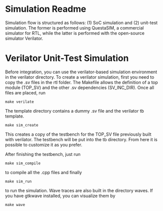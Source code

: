 # Simulation Readme

Simulation flow is structured as follows: (1) SoC simulation and (2) unit-test simulation.
The former is performed using QuestaSIM, a commercial simulator for RTL, while the latter is performed with the open-source simulator Verilator.

# Verilator Unit-Test Simulation
Before integration, you can use the verilator-based simulation environment in the verilator directory.
To create a verilator simulation, first you need to copy the .sv files in the rtl folder.
The Makefile allows the definition of a top module (TOP_SV) and the other .sv dependencies (SV_INC_DIR).
Once all files are placed, run
```
make verilate
```

The template directory contains a dummy .sv file and the verilator tb template. 
```
make sim_create
```
This creates a copy of the testbench for the TOP_SV file previously built with verilator.
The testbench will be put into the tb directory. From here it is possible to customize it as you prefer.

After finishing the testbench, just run
```
make sim_compile
```
to compile all the .cpp files and finally
```
make sim_run
```
to run the simulation. Wave traces are also built in the directory waves.
If you have gtkwave installed, you can visualize them by
```
make wave
```
